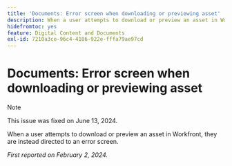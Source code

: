 ```yaml
---
title: 'Documents: Error screen when downloading or previewing asset'
description: When a user attempts to download or preview an asset in Workfront, they are instead directed to an error screen.
hidefromtoc: yes
feature: Digital Content and Documents
exl-id: 7210a3ce-96c4-4186-922e-fffa79ae97cd
---
```

# Documents: Error screen when downloading or previewing asset

>[!NOTE]
>
>This issue was fixed on June 13, 2024.

When a user attempts to download or preview an asset in Workfront, they are instead directed to an error screen.

_First reported on February 2, 2024._
